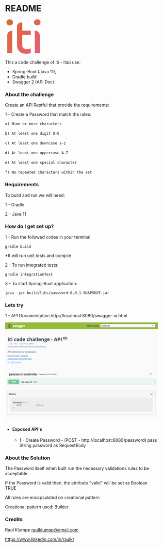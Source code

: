 # README #

![alt text](https://raw.githubusercontent.com/rklumpp/password/master/src/main/resources/logo.png?raw=true)

This a code challenge of iti - Itaú use:

- Spring-Boot (Java 11), 
- Gradle build
- Swagger 2 (API Doc)

### About the challenge ###

Create an API Restful that provide the requirements: 

1 - Create a Password that match the rules:

    a) Nine or more characters

    b) At least one digit 0-9
    
    c) At least one downcase a-z

    d) At least one uppercase A-Z

    e) At least one special character
    
    f) No repeated characters within the set

### Requirements ###

To build and run we will need:

1 - Gradle

2 - Java 11

### How do I get set up? ###

1 - Run the followed codes in your terminal:
```
gradle build
```
*It will run unit tests and compile

2 - To run integrated tests:
```
gradle integrationTest
```

3 - To start Spring-Boot application:
```
java -jar build/libs/password-0.0.1-SNAPSHOT.jar
```

### Lets try ###

1 - API Documentation
http://localhost:8080/swagger-ui.html

![alt text](https://raw.githubusercontent.com/rklumpp/password/master/src/main/resources/iti-swagger.png?raw=true)

- #### Exposed API's ###

  - 1 - Create Password - (POST - http://localhost:8080/password) pass
  String password as RequestBody

### About the Solution ###
The Password itself when built run the necessary validations rules to be acceptable 

If the Password is valid then, the attribute "valid" will be set as Boolean TRUE

All rules are encapsulated on creational pattern

Creational pattern used: Builder 
### Credits ###

Raul Klumpp <raulklumpp@gmail.com>

https://www.linkedin.com/in/raulk/
